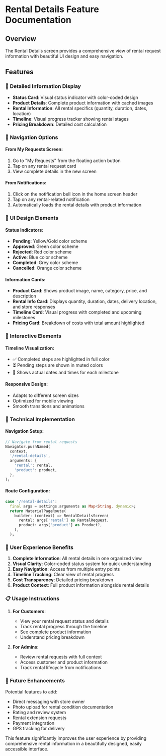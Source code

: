# Rental Details Feature Documentation

## Overview
The Rental Details screen provides a comprehensive view of rental request information with beautiful UI design and easy navigation.

## Features

### 🎯 **Detailed Information Display**
- **Status Card**: Visual status indicator with color-coded design
- **Product Details**: Complete product information with cached images
- **Rental Information**: All rental specifics (quantity, duration, dates, location)
- **Timeline**: Visual progress tracker showing rental stages
- **Pricing Breakdown**: Detailed cost calculation

### 🚀 **Navigation Options**

#### From My Requests Screen:
1. Go to "My Requests" from the floating action button
2. Tap on any rental request card
3. View complete details in the new screen

#### From Notifications:
1. Click on the notification bell icon in the home screen header
2. Tap on any rental-related notification
3. Automatically loads the rental details with product information

### 🎨 **UI Design Elements**

#### Status Indicators:
- **Pending**: Yellow/Gold color scheme
- **Approved**: Green color scheme  
- **Rejected**: Red color scheme
- **Active**: Blue color scheme
- **Completed**: Grey color scheme
- **Cancelled**: Orange color scheme

#### Information Cards:
- **Product Card**: Shows product image, name, category, price, and description
- **Rental Info Card**: Displays quantity, duration, dates, delivery location, and store responses
- **Timeline Card**: Visual progress with completed and upcoming milestones
- **Pricing Card**: Breakdown of costs with total amount highlighted

### 📱 **Interactive Elements**

#### Timeline Visualization:
- ✅ Completed steps are highlighted in full color
- ⏳ Pending steps are shown in muted colors
- 📅 Shows actual dates and times for each milestone

#### Responsive Design:
- Adapts to different screen sizes
- Optimized for mobile viewing
- Smooth transitions and animations

### 🔧 **Technical Implementation**

#### Navigation Setup:
```dart
// Navigate from rental requests
Navigator.pushNamed(
  context,
  '/rental-details',
  arguments: {
    'rental': rental,
    'product': product,
  },
);
```

#### Route Configuration:
```dart
case '/rental-details':
  final args = settings.arguments as Map<String, dynamic>;
  return MaterialPageRoute(
    builder: (context) => RentalDetailsScreen(
      rental: args['rental'] as RentalRequest,
      product: args['product'] as Product?,
    ),
  );
```

### 🎉 **User Experience Benefits**

1. **Complete Information**: All rental details in one organized view
2. **Visual Clarity**: Color-coded status system for quick understanding
3. **Easy Navigation**: Access from multiple entry points
4. **Timeline Tracking**: Clear view of rental progress
5. **Cost Transparency**: Detailed pricing breakdown
6. **Product Context**: Full product information alongside rental details

### 📋 **Usage Instructions**

1. **For Customers**:
   - View your rental request status and details
   - Track rental progress through the timeline
   - See complete product information
   - Understand pricing breakdown

2. **For Admins**:
   - Review rental requests with full context
   - Access customer and product information
   - Track rental lifecycle from notifications

### 🚀 **Future Enhancements**

Potential features to add:
- Direct messaging with store owner
- Photo upload for rental condition documentation
- Rating and review system
- Rental extension requests
- Payment integration
- GPS tracking for delivery

This feature significantly improves the user experience by providing comprehensive rental information in a beautifully designed, easily accessible interface.

